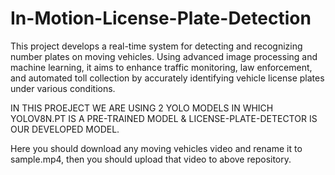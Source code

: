 # In-Motion-License-Plate-Detection
This project develops a real-time system for detecting and recognizing number plates on moving vehicles. Using advanced image processing and machine learning, it aims to enhance traffic monitoring, law enforcement, and automated toll collection by accurately identifying vehicle license plates under various conditions.

IN THIS PROEJECT WE ARE USING 2 YOLO MODELS IN WHICH YOLOV8N.PT IS A PRE-TRAINED MODEL & LICENSE-PLATE-DETECTOR IS OUR DEVELOPED MODEL.

Here you should download any moving vehicles video and rename it to sample.mp4, then you should upload that video to above repository.
